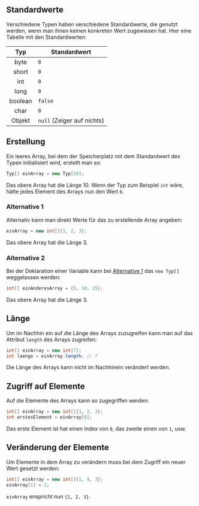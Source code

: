 ## Standardwerte

Verschiedene Typen haben verschiedene Standardwerte, die genutzt werden, wenn man ihnen keinen konkreten Wert zugewiesen hat. Hier eine Tabelle mit den Standardwerten:

|Typ    |Standardwert              |
|:-----:|--------------------------|
|byte   |`0`                       |
|short  |`0`                       |
|int    |`0`                       |
|long   |`0`                       |
|boolean|`false`                   |
|char   |`0`                       |
|Objekt |`null` (Zeiger auf nichts)|

## Erstellung

Ein leeres Array, bei dem der Speicherplatz mit dem Standardwert des Typen initialisiert wird, erstellt man so:

```java
Typ[] einArray = new Typ[10];
```

Das obere Array hat die Länge 10.
Wenn der Typ zum Beispiel `int` wäre, hätte jedes Element des Arrays nun den Wert `0`.

### Alternative 1

Alternativ kann man direkt Werte für das zu erstellende Array angeben:

```java
einArray = new int[]{1, 2, 3};
```

Das obere Array hat die Länge 3.

### Alternative 2

Bei der Deklaration einer Variable kann bei [Alternative 1](#alternative-1) das `new Typ[]` weggelassen werden:

```java
int[] einAnderesArray = {5, 10, 15};
```

Das obere Array hat die Länge 3.

## Länge

Um im Nachhin ein auf die Länge des Arrays zuzugreifen kann man auf das Attribut `length` des Arrays zugreifen:

```java
int[] einArray = new int[7];
int laenge = einArray.length; // 7
```

Die Länge des Arrays kann nicht im Nachhinein verändert werden.

## Zugriff auf Elemente

Auf die Elemente des Arrays kann so zugegriffen werden:

```java
int[] einArray = new int[]{1, 2, 3};
int erstesElement = einArray[0];
```

Das erste Element ist hat einen Index von `0`, das zweite einen von `1`, usw.

## Veränderung der Elemente

Um Elemente in dem Array zu verändern muss bei dem Zugriff ein neuer Wert gesetzt werden:

```java
int[] einArray = new int[]{1, 4, 3};
einArray[1] = 2;
```

`einArray` enspricht nun `{1, 2, 3}`.

